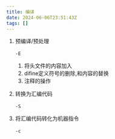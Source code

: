 ```yaml
---
title: 编译
date: 2024-06-06T23:51:43Z
tags: []
---
```


1. 预编译/预处理

    ​`-E`​

    1. 将头文件的内容加入
    2. difine定义符号的删除,和内容的替换
    3. 注释的操作

2. 转换为汇编代码

    ​`-S`​
3. 将汇编代码转化为机器指令

    ​`-c`​

‍
